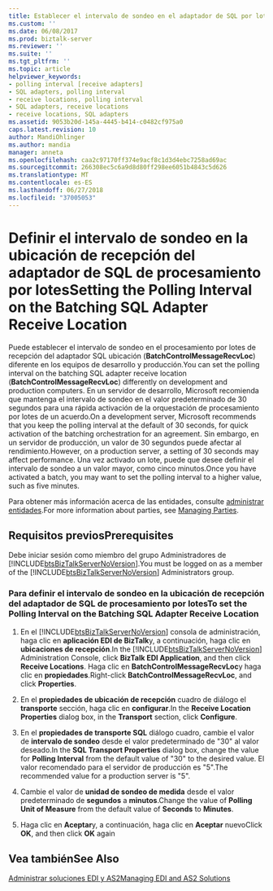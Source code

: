 ```yaml
---
title: Establecer el intervalo de sondeo en el adaptador de SQL por lotes de ubicación de recepción | Microsoft Docs
ms.custom: ''
ms.date: 06/08/2017
ms.prod: biztalk-server
ms.reviewer: ''
ms.suite: ''
ms.tgt_pltfrm: ''
ms.topic: article
helpviewer_keywords:
- polling interval [receive adapters]
- SQL adapters, polling interval
- receive locations, polling interval
- SQL adapters, receive locations
- receive locations, SQL adapters
ms.assetid: 9053b20d-145a-4445-b414-c0482cf975a0
caps.latest.revision: 10
author: MandiOhlinger
ms.author: mandia
manager: anneta
ms.openlocfilehash: caa2c97170ff374e9acf8c1d3d4ebc7258ad69ac
ms.sourcegitcommit: 266308ec5c6a9d8d80ff298ee6051b4843c5d626
ms.translationtype: MT
ms.contentlocale: es-ES
ms.lasthandoff: 06/27/2018
ms.locfileid: "37005053"
---
```

# <a name="setting-the-polling-interval-on-the-batching-sql-adapter-receive-location"></a><span data-ttu-id="72e7c-102">Definir el intervalo de sondeo en la ubicación de recepción del adaptador de SQL de procesamiento por lotes</span><span class="sxs-lookup"><span data-stu-id="72e7c-102">Setting the Polling Interval on the Batching SQL Adapter Receive Location</span></span>
<span data-ttu-id="72e7c-103">Puede establecer el intervalo de sondeo en el procesamiento por lotes de recepción del adaptador SQL ubicación (**BatchControlMessageRecvLoc**) diferente en los equipos de desarrollo y producción.</span><span class="sxs-lookup"><span data-stu-id="72e7c-103">You can set the polling interval on the batching SQL adapter receive location (**BatchControlMessageRecvLoc**) differently on development and production computers.</span></span> <span data-ttu-id="72e7c-104">En un servidor de desarrollo, Microsoft recomienda que mantenga el intervalo de sondeo en el valor predeterminado de 30 segundos para una rápida activación de la orquestación de procesamiento por lotes de un acuerdo.</span><span class="sxs-lookup"><span data-stu-id="72e7c-104">On a development server, Microsoft recommends that you keep the polling interval at the default of 30 seconds, for quick activation of the batching orchestration for an agreement.</span></span> <span data-ttu-id="72e7c-105">Sin embargo, en un servidor de producción, un valor de 30 segundos puede afectar al rendimiento.</span><span class="sxs-lookup"><span data-stu-id="72e7c-105">However, on a production server, a setting of 30 seconds may affect performance.</span></span> <span data-ttu-id="72e7c-106">Una vez activado un lote, puede que desee definir el intervalo de sondeo a un valor mayor, como cinco minutos.</span><span class="sxs-lookup"><span data-stu-id="72e7c-106">Once you have activated a batch, you may want to set the polling interval to a higher value, such as five minutes.</span></span>  
  
 <span data-ttu-id="72e7c-107">Para obtener más información acerca de las entidades, consulte [administrar entidades](../core/managing-parties.md).</span><span class="sxs-lookup"><span data-stu-id="72e7c-107">For more information about parties, see [Managing Parties](../core/managing-parties.md).</span></span>  
  
## <a name="prerequisites"></a><span data-ttu-id="72e7c-108">Requisitos previos</span><span class="sxs-lookup"><span data-stu-id="72e7c-108">Prerequisites</span></span>  
 <span data-ttu-id="72e7c-109">Debe iniciar sesión como miembro del grupo Administradores de [!INCLUDE[btsBizTalkServerNoVersion](../includes/btsbiztalkservernoversion-md.md)].</span><span class="sxs-lookup"><span data-stu-id="72e7c-109">You must be logged on as a member of the [!INCLUDE[btsBizTalkServerNoVersion](../includes/btsbiztalkservernoversion-md.md)] Administrators group.</span></span>  
  
### <a name="to-set-the-polling-interval-on-the-batching-sql-adapter-receive-location"></a><span data-ttu-id="72e7c-110">Para definir el intervalo de sondeo en la ubicación de recepción del adaptador de SQL de procesamiento por lotes</span><span class="sxs-lookup"><span data-stu-id="72e7c-110">To set the Polling Interval on the Batching SQL Adapter Receive Location</span></span>  
  
1. <span data-ttu-id="72e7c-111">En el [!INCLUDE[btsBizTalkServerNoVersion](../includes/btsbiztalkservernoversion-md.md)] consola de administración, haga clic en **aplicación EDI de BizTalk**y, a continuación, haga clic en **ubicaciones de recepción**.</span><span class="sxs-lookup"><span data-stu-id="72e7c-111">In the [!INCLUDE[btsBizTalkServerNoVersion](../includes/btsbiztalkservernoversion-md.md)] Administration Console, click **BizTalk EDI Application**, and then click **Receive Locations**.</span></span> <span data-ttu-id="72e7c-112">Haga clic en **BatchControlMessageRecvLoc**y haga clic en **propiedades**.</span><span class="sxs-lookup"><span data-stu-id="72e7c-112">Right-click **BatchControlMessageRecvLoc**, and click **Properties**.</span></span>  
  
2. <span data-ttu-id="72e7c-113">En el **propiedades de ubicación de recepción** cuadro de diálogo el **transporte** sección, haga clic en **configurar**.</span><span class="sxs-lookup"><span data-stu-id="72e7c-113">In the **Receive Location Properties** dialog box, in the **Transport** section, click **Configure**.</span></span>  
  
3. <span data-ttu-id="72e7c-114">En el **propiedades de transporte SQL** diálogo cuadro, cambie el valor de **intervalo de sondeo** desde el valor predeterminado de "30" al valor deseado.</span><span class="sxs-lookup"><span data-stu-id="72e7c-114">In the **SQL Transport Properties** dialog box, change the value for **Polling Interval** from the default value of "30" to the desired value.</span></span> <span data-ttu-id="72e7c-115">El valor recomendado para el servidor de producción es "5".</span><span class="sxs-lookup"><span data-stu-id="72e7c-115">The recommended value for a production server is "5".</span></span>  
  
4. <span data-ttu-id="72e7c-116">Cambie el valor de **unidad de sondeo de medida** desde el valor predeterminado de **segundos** a **minutos**.</span><span class="sxs-lookup"><span data-stu-id="72e7c-116">Change the value of **Polling Unit of Measure** from the default value of **Seconds** to **Minutes**.</span></span>  
  
5. <span data-ttu-id="72e7c-117">Haga clic en **Aceptar**y, a continuación, haga clic en **Aceptar** nuevo</span><span class="sxs-lookup"><span data-stu-id="72e7c-117">Click **OK**, and then click **OK** again</span></span>  
  
## <a name="see-also"></a><span data-ttu-id="72e7c-118">Vea también</span><span class="sxs-lookup"><span data-stu-id="72e7c-118">See Also</span></span>  
 [<span data-ttu-id="72e7c-119">Administrar soluciones EDI y AS2</span><span class="sxs-lookup"><span data-stu-id="72e7c-119">Managing EDI and AS2 Solutions</span></span>](../core/managing-edi-and-as2-solutions.md)